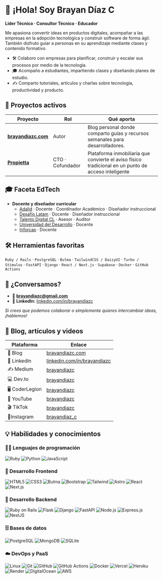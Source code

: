 # 👋 ¡Hola! Soy Brayan Díaz C

**Líder Técnico · Consultor Técnico · Educador**

Me apasiona convertir ideas en productos digitales, acompañar a las empresas en la adopción tecnológica y construir software de forma ágil. También disfruto guiar a personas en su aprendizaje mediante clases y contenido formativo.

- 🛠️ Colaboro con empresas para planificar, construir y escalar sus procesos por medio de la tecnología.
- 🎓 Acompaño a estudiantes, impartiendo clases y diseñando planes de estudio.
- ✍️ Comparto tutoriales, artículos y charlas sobre tecnología, productividad y producto.

## 💼 Proyectos activos

| Proyecto                                            | Rol              | Qué aporta                                                                                          |
| --------------------------------------------------- | ---------------- | --------------------------------------------------------------------------------------------------- |
| **[brayandiazc.com](https://www.brayandiazc.com/)** | Autor            | Blog personal donde comparto guías y recursos semanales para desarrolladores.                       |
| **[Propietta](https://www.propietta.com/)**         | CTO · Cofundador | Plataforma inmobiliaria que convierte el aviso físico tradicional en un punto de acceso inteligente |

## 🎓 Faceta EdTech

- **Docente y diseñador curricular**
  - [Adalid](https://www.adalid.cl/) · Docente · Coordinador Académico · Diseñador instruccional
  - [Desafío Latam](https://desafiolatam.com/) · Docente · Diseñador instruccional
  - [Talento Digital CL](https://talentodigitalparachile.cl/) · Asesor · Auditor
  - [Universidad del Desarrollo](https://udd.cl/) · Docente
  - [Inforcap](https://inforcap.cl/) · Docente

## 🛠️ Herramientas favoritas

`Ruby / Rails` · `PostgreSQL` · `Bulma` · `TailwindCSS / DaisyUI` · `Turbo / Stimulus` ·
`FastAPI` · `Django` · `React / Next.js` · `Supabase` · `Docker` · `GitHub Actions`

## 🤝 ¿Conversamos?

- 📧 **brayandiazc@gmail.com**
- 💼 **LinkedIn:** [linkedin.com/in/brayandiazc](https://linkedin.com/in/brayandiazc)

_Si crees que podemos colaborar o simplemente quieres intercambiar ideas, ¡hablemos!_

## 🧠 Blog, artículos y videos

| Plataforma     | Enlace                                                             |
| -------------- | ------------------------------------------------------------------ |
| 📝 Blog        | [brayandiazc.com](https://brayandiazc.com)                         |
| 🔗 LinkedIn    | [linkedin.com/in/brayandiazc](https://linkedin.com/in/brayandiazc) |
| ✍️ Medium      | [brayandiazc](https://medium.com/@brayandiazc)                     |
| 💻 Dev.to      | [brayandiazc](https://dev.to/brayandiazc)                          |
| 🖥️ CoderLegion | [brayandiazc](https://coderlegion.com/user/brayandiazc)            |
| 🎥 YouTube     | [brayandiazc](https://www.youtube.com/@brayandiazc)                |
| 🎬 TikTok      | [brayandiazc](https://tiktok.com/@brayandiazc)                     |
| 📸Instagram    | [brayandiaz_c](https://www.instagram.com/brayandiaz_c/)            |

## 💡 Habilidades y conocimientos

### 🧑‍💻 Lenguajes de programación

![Ruby](https://img.shields.io/badge/Ruby-CC342D?style=for-the-badge&logo=ruby&logoColor=white)
![Python](https://img.shields.io/badge/Python-3776AB?style=for-the-badge&logo=python&logoColor=white)
![JavaScript](https://img.shields.io/badge/JavaScript-323330?style=for-the-badge&logo=javascript&logoColor=F7DF1E)

### 🎨 Desarrollo Frontend

![HTML5](https://img.shields.io/badge/HTML5-E34F26?style=for-the-badge&logo=html5&logoColor=white)
![CSS3](https://img.shields.io/badge/CSS3-1572B6?style=for-the-badge&logo=css3&logoColor=white)
![Bulma](https://img.shields.io/badge/Bulma-00D1B2?style=for-the-badge&logo=bulma&logoColor=white)
![Bootstrap](https://img.shields.io/badge/Bootstrap-563D7C?style=for-the-badge&logo=bootstrap&logoColor=white)
![Tailwind](https://img.shields.io/badge/Tailwind%20CSS-38B2AC?style=for-the-badge&logo=tailwind-css&logoColor=white)
![Astro](https://img.shields.io/badge/Astro-000000?style=for-the-badge&logo=astro&logoColor=white)
![React](https://img.shields.io/badge/React-20232A?style=for-the-badge&logo=react&logoColor=61DAFB)
![Next.js](https://img.shields.io/badge/Next.js-000000?style=for-the-badge&logo=next.js&logoColor=white)

### 🔨 Desarrollo Backend

![Ruby on Rails](https://img.shields.io/badge/Ruby%20on%20Rails-CC0000?style=for-the-badge&logo=ruby-on-rails&logoColor=white)
![Flask](https://img.shields.io/badge/Flask-000000?style=for-the-badge&logo=flask&logoColor=white)
![Django](https://img.shields.io/badge/Django-092E20?style=for-the-badge&logo=django&logoColor=white)
![FastAPI](https://img.shields.io/badge/FastAPI-009688?style=for-the-badge&logo=fastapi&logoColor=white)
![Node.js](https://img.shields.io/badge/Node.js-43853D?style=for-the-badge&logo=node.js&logoColor=white)
![Express.js](https://img.shields.io/badge/Express.js-404D59?style=for-the-badge)
![NestJS](https://img.shields.io/badge/NestJS-E0234E?style=for-the-badge&logo=nestjs&logoColor=white)

### 🗄️ Bases de datos

![PostgreSQL](https://img.shields.io/badge/PostgreSQL-316192?style=for-the-badge&logo=postgresql&logoColor=white)
![MongoDB](https://img.shields.io/badge/MongoDB-4EA94B?style=for-the-badge&logo=mongodb&logoColor=white)
![SQLite](https://img.shields.io/badge/SQLite-07405E?style=for-the-badge&logo=sqlite&logoColor=white)

### ☁️ DevOps y PaaS

![Linux](https://img.shields.io/badge/Linux-FCC624?style=for-the-badge&logo=linux&logoColor=black)
![Git](https://img.shields.io/badge/Git-F05033?style=for-the-badge&logo=git&logoColor=white)
![GitHub](https://img.shields.io/badge/GitHub-181717?style=for-the-badge&logo=github&logoColor=white)
![GitHub Actions](https://img.shields.io/badge/GitHub%20Actions-2088FF?style=for-the-badge&logo=github-actions&logoColor=white)
![Docker](https://img.shields.io/badge/Docker-2496ED?style=for-the-badge&logo=docker&logoColor=white)
![Vercel](https://img.shields.io/badge/Vercel-000000?style=for-the-badge&logo=vercel&logoColor=white)
![Heroku](https://img.shields.io/badge/Heroku-430098?style=for-the-badge&logo=heroku&logoColor=white)
![Render](https://img.shields.io/badge/Render-2B2D42?style=for-the-badge&logo=render&logoColor=white)
![DigitalOcean](https://img.shields.io/badge/DigitalOcean-0080FF?style=for-the-badge&logo=digitalocean&logoColor=white)
![AWS](https://img.shields.io/badge/Amazon%20AWS-232F3E?style=for-the-badge&logo=amazon-aws&logoColor=white)
